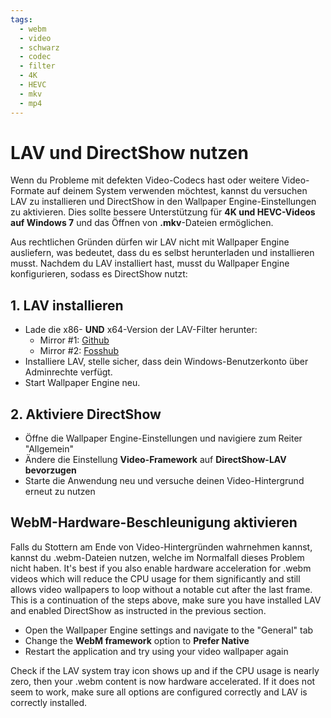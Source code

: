 ```yaml
---
tags:
  - webm
  - video
  - schwarz
  - codec
  - filter
  - 4K
  - HEVC
  - mkv
  - mp4
---
```


# LAV und DirectShow nutzen
Wenn du Probleme mit defekten Video-Codecs hast oder weitere Video-Formate auf deinem System verwenden möchtest, kannst du versuchen LAV zu installieren und DirectShow in den Wallpaper Engine-Einstellungen zu aktivieren. Dies sollte bessere Unterstützung für **4K und HEVC-Videos auf Windows 7** und das Öffnen von **.mkv**-Dateien ermöglichen.

Aus rechtlichen Gründen dürfen wir LAV nicht mit Wallpaper Engine ausliefern, was bedeutet, dass du es selbst herunterladen und installieren musst. Nachdem du LAV installiert hast, musst du Wallpaper Engine konfigurieren, sodass es DirectShow nutzt:

## 1. LAV installieren
* Lade die x86- **UND** x64-Version der LAV-Filter herunter:
  * Mirror #1: [Github](https://github.com/Nevcairiel/LAVFilters/releases)
  * Mirror #2: [Fosshub](https://www.fosshub.com/LAV-Filters.html)
* Installiere LAV, stelle sicher, dass dein Windows-Benutzerkonto über Adminrechte verfügt.
* Start Wallpaper Engine neu.

## 2. Aktiviere DirectShow
* Öffne die Wallpaper Engine-Einstellungen und navigiere zum Reiter "Allgemein"
* Ändere die Einstellung **Video-Framework** auf **DirectShow-LAV bevorzugen**
* Starte die Anwendung neu und versuche deinen Video-Hintergrund erneut zu nutzen

## WebM-Hardware-Beschleunigung aktivieren
Falls du Stottern am Ende von Video-Hintergründen wahrnehmen kannst, kannst du .webm-Dateien nutzen, welche im Normalfall dieses Problem nicht haben. It's best if you also enable hardware acceleration for .webm videos which will reduce the CPU usage for them significantly and still allows video wallpapers to loop without a notable cut after the last frame. This is a continuation of the steps above, make sure you have installed LAV and enabled DirectShow as instructed in the previous section.
* Open the Wallpaper Engine settings and navigate to the "General" tab
* Change the **WebM framework** option to **Prefer Native**
* Restart the application and try using your video wallpaper again

Check if the LAV system tray icon shows up and if the CPU usage is nearly zero, then your .webm content is now hardware accelerated. If it does not seem to work, make sure all options are configured correctly and LAV is correctly installed.